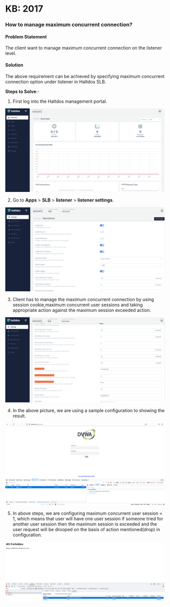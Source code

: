 # KB: 2017

### **How to manage maximum concurrent connection?**

#### **Problem Statement**

The client want to manage maximum concurrent connection on the listener level.

#### **Solution**

The above requirement can be achieved by specifying maximum concurrent connection option under listener in Haltdos SLB.

**Steps to Solve**:-

1. First log into the Haltdos management portal.

![](/img/adc/v7/kb/overview_kb_2017_1.png)

2. Go to **Apps** > **SLB** > **listener** > **listener settings**.

![](/img/adc/v7/kb/settings_kb_2017_2.png)

3. Client has to manage the maximum concurrent connection by using  session cookie,maximum concurrent user sessions and taking appropriate action against the maximum session exceeded action.

![](/img/adc/v7/kb/settings_kb_2017_3.png)

4. In the above picture, we are using a sample configuration to showing the result.

![](/img/adc/v7/kb/browser_kb_2017_4.png)

5. In above steps, we are configuring maximum concurrent user session = 1, which means that user will have one user session if someone tried for another user session then the maximum session is exceeded and the user request will be drooped on the basis of action mentioned(drop) in configuration.

![](/img/adc/v6/kb/adc17.5.png)